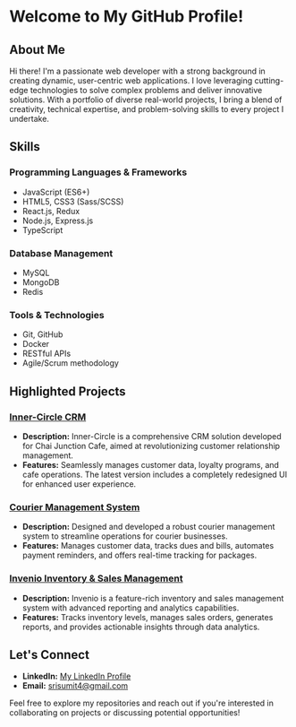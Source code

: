 # Welcome to My GitHub Profile!

## About Me

Hi there! I'm a passionate web developer with a strong background in creating dynamic, user-centric web applications. I love leveraging cutting-edge technologies to solve complex problems and deliver innovative solutions. With a portfolio of diverse real-world projects, I bring a blend of creativity, technical expertise, and problem-solving skills to every project I undertake.

## Skills

### Programming Languages & Frameworks
- JavaScript (ES6+)
- HTML5, CSS3 (Sass/SCSS)
- React.js, Redux
- Node.js, Express.js
- TypeScript

### Database Management
- MySQL
- MongoDB
- Redis

### Tools & Technologies
- Git, GitHub
- Docker
- RESTful APIs
- Agile/Scrum methodology

## Highlighted Projects

### [Inner-Circle CRM](https://github.com/Sumit7739/inner-circle)
- **Description:** Inner-Circle is a comprehensive CRM solution developed for Chai Junction Cafe, aimed at revolutionizing customer relationship management.
- **Features:** Seamlessly manages customer data, loyalty programs, and cafe operations. The latest version includes a completely redesigned UI for enhanced user experience.

### [Courier Management System](https://github.com/Sumit7739/courier)
- **Description:** Designed and developed a robust courier management system to streamline operations for courier businesses.
- **Features:** Manages customer data, tracks dues and bills, automates payment reminders, and offers real-time tracking for packages.

### [Invenio Inventory & Sales Management](https://github.com/Sumit7739/invenio)
- **Description:** Invenio is a feature-rich inventory and sales management system with advanced reporting and analytics capabilities.
- **Features:** Tracks inventory levels, manages sales orders, generates reports, and provides actionable insights through data analytics.

## Let's Connect

- **LinkedIn:** [My LinkedIn Profile](www.linkedin.com/in/सुमित-श्रीवास्तव-46a41728b)
- **Email:** srisumit4@gmail.com

Feel free to explore my repositories and reach out if you're interested in collaborating on projects or discussing potential opportunities!
